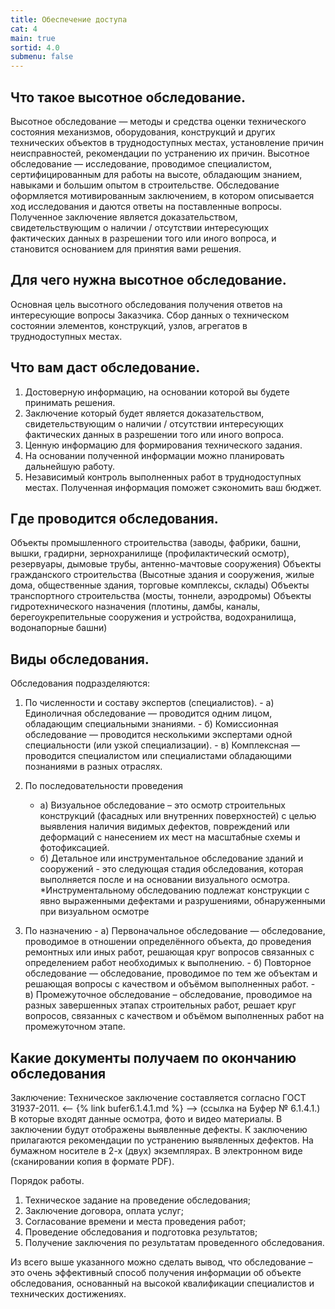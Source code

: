 ```yaml
---
title: Обеспечение доступа
cat: 4
main: true
sortid: 4.0
submenu: false
---
```


## Что такое высотное обследование.
Высотное обследование — методы и средства оценки технического состояния механизмов, оборудования, конструкций и других технических объектов в труднодоступных местах, установление причин неисправностей, рекомендации по устранению их причин.
Высотное обследование — исследование, проводимое специалистом, сертифицированным для работы на высоте, обладающим знанием, навыками и большим опытом в строительстве.
Обследование оформляется мотивированным заключением, в котором описывается ход исследования и даются ответы на поставленные вопросы. 
Полученное заключение является доказательством, свидетельствующим о наличии / отсутствии интересующих фактических данных в разрешении того или иного вопроса, и становится основанием для принятия вами решения.

## Для чего нужна высотное обследование.
Основная цель высотного обследования получения ответов на интересующие вопросы Заказчика. Сбор данных о техническом состоянии элементов, конструкций, узлов, агрегатов в труднодоступных местах.

## Что вам даст обследование.
1. Достоверную информацию, на основании которой вы будете принимать решения.
2. Заключение который будет является доказательством, свидетельствующим о наличии / отсутствии интересующих фактических данных в разрешении того или иного вопроса.
3. Ценную информацию для формирования технического задания.
4. На основании полученной информации можно планировать дальнейшую работу. 
5. Независимый контроль выполненных работ в труднодоступных местах. 
  Полученная информация поможет сэкономить ваш бюджет.

  
## Где проводится обследования.
Объекты промышленного строительства (заводы, фабрики, башни, вышки, градирни, зернохранилище (профилактический осмотр), резервуары, дымовые трубы, антенно-мачтовые сооружения)
Объекты гражданского строительства (Высотные здания и сооружения, жилые дома, общественные здания, торговые комплексы, склады)
Объекты транспортного строительства (мосты, тоннели, аэродромы)
Объекты гидротехнического назначения (плотины, дамбы, каналы, берегоукрепительные сооружения и устройства, водохранилища, водонапорные башни)

## Виды обследования.
Обследования подразделяются: 

1. По численности и составу экспертов (специалистов).
       - а) Единоличная обследование — проводится одним лицом, обладающим специальными знаниями.
       - б) Комиссионная обследование — проводится несколькими экспертами одной специальности (или узкой специализации).
       - в) Комплексная — проводится специалистом или специалистами обладающими познаниями в разных отраслях.

2. По последовательности проведения
      - а) Визуальное обследование – это осмотр строительных конструкций (фасадных или внутренних поверхностей) с целью выявления наличия видимых дефектов, повреждений или деформаций с нанесением их мест на масштабные схемы и фотофиксацией.
      - б) Детальное или инструментальное обследование зданий и сооружений - это следующая стадия обследования, которая выполняется после и на основании визуального осмотра. 
     *Инструментальному обследованию подлежат конструкции с явно выраженными дефектами и разрушениями, обнаруженными при визуальном осмотре
 
3. По назначению
       - а) Первоначальное обследование — обследование, проводимое в отношении определённого объекта, до проведения ремонтных или иных работ, решающая круг вопросов связанных с определением работ необходимых к выполнению. 
       - б) Повторное обследование — обследование, проводимое по тем же объектам и решающая вопросы с качеством и объёмом выполненных работ. 
       - в) Промежуточное обследование – обследование, проводимое на разных завершенных этапах строительных работ, решает круг вопросов, связанных с качеством и объёмом выполненных работ на промежуточном этапе.



## Какие документы получаем по окончанию обследования
Заключение:
Техническое заключение составляется согласно ГОСТ 31937-2011. <-- {% link bufer6.1.4.1.md %} --> (ссылка на Буфер № 6.1.4.1.) 
В которые входят данные осмотра, фото и видео материалы.
В заключении будут отображены выявленные дефекты. 
К заключению прилагаются рекомендации по устранению выявленных дефектов.
На бумажном носителе в 2-х (двух) экземплярах.
В электронном виде (сканировании копия в формате PDF).

Порядок работы.

1) Техническое задание на проведение обследования;
2) Заключение договора, оплата услуг;
3) Согласование времени и места проведения работ;
4) Проведение обследования и подготовка результатов;
5) Получение заключения по результатам проведенного обследования.

Из всего выше указанного можно сделать вывод, что обследование – это очень эффективный способ получения информации об объекте обследования, основанный на высокой квалификации специалистов и технических достижениях.
